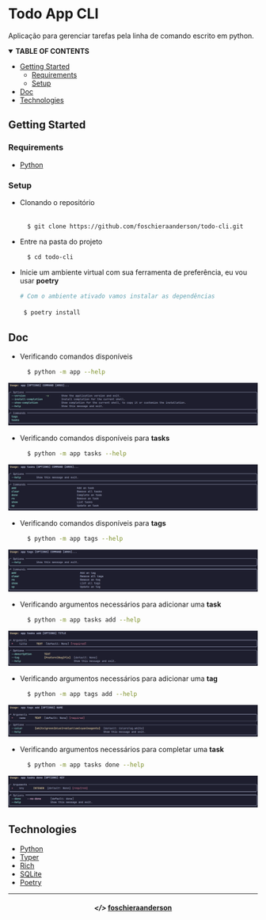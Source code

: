 # Todo App CLI

Aplicação para gerenciar tarefas pela linha de comando escrito em python.

<!-- TABLE OF CONTENTS -->
<details open="open">
  <summary><strong>TABLE OF CONTENTS</strong></summary>
  <ul>
    <li>
      <a href="#getting-started">Getting Started</a>
      <ul>
        <li><a href="#requirements">Requirements</a></li>
        <li><a href="#setup">Setup</a></li>
      </ul>
    </li>
    <li><a href="#doc">Doc</a></li>
    <li><a href="#technologies">Technologies</a></li>
  </ul>
</details>


## Getting Started

### Requirements

- [Python](https://www.python.org/)

### Setup

  - Clonando o repositório

    ```sh
  
      $ git clone https://github.com/foschieraanderson/todo-cli.git

    ```

  - Entre na pasta do projeto

    ```sh
      $ cd todo-cli
    ```

  - Inicie um ambiente virtual com sua ferramenta de preferência, eu vou usar **poetry**
    
    ```sh
    # Com o ambiente ativado vamos instalar as dependências

     $ poetry install

    ```

## Doc
  - Verificando comandos disponíveis

    ```sh
      $ python -m app --help
    ```

  ![Comandos](assets/screenshot-1.png)

  - Verificando comandos disponíveis para **tasks**

    ```sh
      $ python -m app tasks --help
    ```

  ![Comandos](assets/screenshot-2.png)

  - Verificando comandos disponíveis para **tags**

    ```sh
      $ python -m app tags --help
    ```

  ![Comandos](assets/screenshot-3.png)

  - Verificando argumentos necessários para adicionar uma **task**

    ```sh
      $ python -m app tasks add --help
    ```

  ![Comandos](assets/screenshot-4.png)

  - Verificando argumentos necessários para adicionar uma **tag**

    ```sh
      $ python -m app tags add --help
    ```

  ![Comandos](assets/screenshot-5.png)

  - Verificando argumentos necessários para completar uma **task**

    ```sh
      $ python -m app tasks done --help
    ```

  ![Comandos](assets/screenshot-6.png)


## Technologies

* [Python](https://www.python.org)
* [Typer](https://typer.tiangolo.com)
* [Rich](https://rich.readthedocs.io)
* [SQLite](https://www.sqlite.org/index.html)
* [Poetry](https://python-poetry.org)


---

<h4 align="center"> <em>&lt;/&gt;</em> <a href="https://github.com/foschieraanderson" target="_blank">foschieraanderson</a> </h4>
